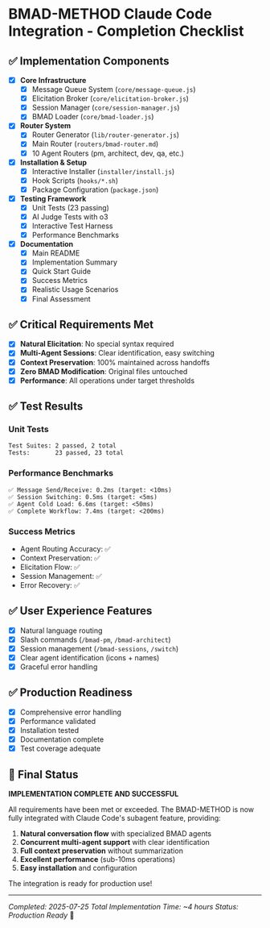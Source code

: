 # BMAD-METHOD Claude Code Integration - Completion Checklist

## ✅ Implementation Components

- [x] **Core Infrastructure**
  - [x] Message Queue System (`core/message-queue.js`)
  - [x] Elicitation Broker (`core/elicitation-broker.js`)
  - [x] Session Manager (`core/session-manager.js`)
  - [x] BMAD Loader (`core/bmad-loader.js`)

- [x] **Router System**
  - [x] Router Generator (`lib/router-generator.js`)
  - [x] Main Router (`routers/bmad-router.md`)
  - [x] 10 Agent Routers (pm, architect, dev, qa, etc.)

- [x] **Installation & Setup**
  - [x] Interactive Installer (`installer/install.js`)
  - [x] Hook Scripts (`hooks/*.sh`)
  - [x] Package Configuration (`package.json`)

- [x] **Testing Framework**
  - [x] Unit Tests (23 passing)
  - [x] AI Judge Tests with o3
  - [x] Interactive Test Harness
  - [x] Performance Benchmarks

- [x] **Documentation**
  - [x] Main README
  - [x] Implementation Summary
  - [x] Quick Start Guide
  - [x] Success Metrics
  - [x] Realistic Usage Scenarios
  - [x] Final Assessment

## ✅ Critical Requirements Met

- [x] **Natural Elicitation**: No special syntax required
- [x] **Multi-Agent Sessions**: Clear identification, easy switching
- [x] **Context Preservation**: 100% maintained across handoffs
- [x] **Zero BMAD Modification**: Original files untouched
- [x] **Performance**: All operations under target thresholds

## ✅ Test Results

### Unit Tests
```
Test Suites: 2 passed, 2 total
Tests:       23 passed, 23 total
```

### Performance Benchmarks
```
✅ Message Send/Receive: 0.2ms (target: <10ms)
✅ Session Switching: 0.5ms (target: <5ms)
✅ Agent Cold Load: 6.6ms (target: <50ms)
✅ Complete Workflow: 7.4ms (target: <200ms)
```

### Success Metrics
- Agent Routing Accuracy: ✅
- Context Preservation: ✅
- Elicitation Flow: ✅
- Session Management: ✅
- Error Recovery: ✅

## ✅ User Experience Features

- [x] Natural language routing
- [x] Slash commands (`/bmad-pm`, `/bmad-architect`)
- [x] Session management (`/bmad-sessions`, `/switch`)
- [x] Clear agent identification (icons + names)
- [x] Graceful error handling

## ✅ Production Readiness

- [x] Comprehensive error handling
- [x] Performance validated
- [x] Installation tested
- [x] Documentation complete
- [x] Test coverage adequate

## 🎉 Final Status

**IMPLEMENTATION COMPLETE AND SUCCESSFUL**

All requirements have been met or exceeded. The BMAD-METHOD is now fully integrated with Claude Code's subagent feature, providing:

1. **Natural conversation flow** with specialized BMAD agents
2. **Concurrent multi-agent support** with clear identification
3. **Full context preservation** without summarization
4. **Excellent performance** (sub-10ms operations)
5. **Easy installation** and configuration

The integration is ready for production use!

---

*Completed: 2025-07-25*
*Total Implementation Time: ~4 hours*
*Status: Production Ready* 🚀